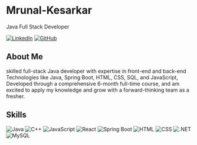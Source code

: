 # Mrunal-Kesarkar
Java Full Stack Developer

[![LinkedIn](https://img.shields.io/badge/LinkedIn-Connect-blue)](https://www.linkedin.com/in/mrunal-kesarkar/)
[![GitHub](https://img.shields.io/badge/GitHub-Follow-black)](https://github.com/KD2Mrunal83577?tab=repositories&q=&type=public&sort=)

## About Me

skilled full-stack Java developer with expertise in front-end and back-end Technologies like Java, Spring Boot, HTML, CSS, SQL, and JavaScript, Developed through a comprehensive 6-month full-time course, and am excited to apply my knowledge and grow with a forward-thinking team as a fresher.

## Skills

<!--![Java](https://img.shields.io/badge/Java-3776AB?style=for-the-badge&logo=java&logoColor=white)-->
![Java](https://img.shields.io/badge/Java-007396?style=for-the-badge&logo=java&logoColor=white)
![C++](https://img.shields.io/badge/C++-00599C?style=for-the-badge&logo=cplusplus&logoColor=white)
![JavaScript](https://img.shields.io/badge/JavaScript-F7DF1E?style=for-the-badge&logo=javascript&logoColor=black)
![React](https://img.shields.io/badge/React-61DAFB?style=for-the-badge&logo=react&logoColor=black)
![Spring Boot](https://img.shields.io/badge/Spring_Boot-6DB33F?style=for-the-badge&logo=springboot&logoColor=white)
![HTML](https://img.shields.io/badge/HTML5-E34F26?style=for-the-badge&logo=html5&logoColor=white)
![CSS](https://img.shields.io/badge/CSS3-1572B6?style=for-the-badge&logo=css3&logoColor=white)
![.NET](https://img.shields.io/badge/.NET-512BD4?style=for-the-badge&logo=dotnet&logoColor=white)
![MySQL](https://img.shields.io/badge/MySQL-4479A1?style=for-the-badge&logo=mysql&logoColor=white)

